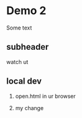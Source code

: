 # Demo 2

Some text

## subheader

watch ut

## local dev

1. open.html in ur browser

2. my change

